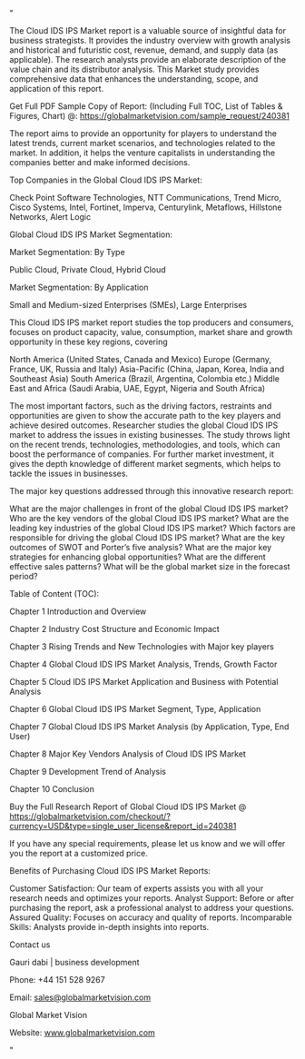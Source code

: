 "

The Cloud IDS IPS Market report is a valuable source of insightful data for business strategists. It provides the industry overview with growth analysis and historical and futuristic cost, revenue, demand, and supply data (as applicable). The research analysts provide an elaborate description of the value chain and its distributor analysis. This Market study provides comprehensive data that enhances the understanding, scope, and application of this report.

Get Full PDF Sample Copy of Report: (Including Full TOC, List of Tables & Figures, Chart) @: https://globalmarketvision.com/sample_request/240381

The report aims to provide an opportunity for players to understand the latest trends, current market scenarios, and technologies related to the market. In addition, it helps the venture capitalists in understanding the companies better and make informed decisions.

Top Companies in the Global Cloud IDS IPS Market:

Check Point Software Technologies, NTT Communications, Trend Micro, Cisco Systems, Intel, Fortinet, Imperva, Centurylink, Metaflows, Hillstone Networks, Alert Logic

Global Cloud IDS IPS Market Segmentation:

Market Segmentation: By Type

Public Cloud, Private Cloud, Hybrid Cloud

Market Segmentation: By Application

Small and Medium-sized Enterprises (SMEs), Large Enterprises

This Cloud IDS IPS market report studies the top producers and consumers, focuses on product capacity, value, consumption, market share and growth opportunity in these key regions, covering

North America (United States, Canada and Mexico)
Europe (Germany, France, UK, Russia and Italy)
Asia-Pacific (China, Japan, Korea, India and Southeast Asia)
South America (Brazil, Argentina, Colombia etc.)
Middle East and Africa (Saudi Arabia, UAE, Egypt, Nigeria and South Africa)

The most important factors, such as the driving factors, restraints and opportunities are given to show the accurate path to the key players and achieve desired outcomes. Researcher studies the global Cloud IDS IPS market to address the issues in existing businesses. The study throws light on the recent trends, technologies, methodologies, and tools, which can boost the performance of companies. For further market investment, it gives the depth knowledge of different market segments, which helps to tackle the issues in businesses.

The major key questions addressed through this innovative research report:

What are the major challenges in front of the global Cloud IDS IPS market?
Who are the key vendors of the global Cloud IDS IPS market?
What are the leading key industries of the global Cloud IDS IPS market?
Which factors are responsible for driving the global Cloud IDS IPS market?
What are the key outcomes of SWOT and Porter’s five analysis?
What are the major key strategies for enhancing global opportunities?
What are the different effective sales patterns?
What will be the global market size in the forecast period?

Table of Content (TOC):

Chapter 1 Introduction and Overview

Chapter 2 Industry Cost Structure and Economic Impact

Chapter 3 Rising Trends and New Technologies with Major key players

Chapter 4 Global Cloud IDS IPS Market Analysis, Trends, Growth Factor

Chapter 5 Cloud IDS IPS Market Application and Business with Potential Analysis

Chapter 6 Global Cloud IDS IPS Market Segment, Type, Application

Chapter 7 Global Cloud IDS IPS Market Analysis (by Application, Type, End User)

Chapter 8 Major Key Vendors Analysis of Cloud IDS IPS Market

Chapter 9 Development Trend of Analysis

Chapter 10 Conclusion

Buy the Full Research Report of Global Cloud IDS IPS Market @ https://globalmarketvision.com/checkout/?currency=USD&type=single_user_license&report_id=240381


If you have any special requirements, please let us know and we will offer you the report at a customized price.

Benefits of Purchasing Cloud IDS IPS Market Reports:

Customer Satisfaction: Our team of experts assists you with all your research needs and optimizes your reports.
Analyst Support: Before or after purchasing the report, ask a professional analyst to address your questions.
Assured Quality: Focuses on accuracy and quality of reports.
Incomparable Skills: Analysts provide in-depth insights into reports.

Contact us

Gauri dabi | business development

Phone: +44 151 528 9267

Email: sales@globalmarketvision.com

Global Market Vision

Website: www.globalmarketvision.com

"
